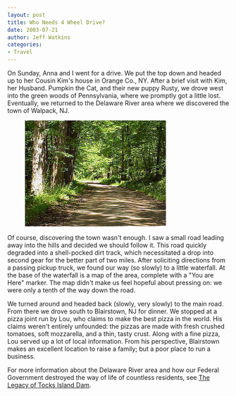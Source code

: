 ```yaml
---
layout: post
title: Who Needs 4 Wheel Drive?
date: 2003-07-21
author: Jeff Watkins
categories:
- Travel
---
```


On Sunday, Anna and I went for a drive. We put the top down and headed up to her Cousin Kim's house in Orange Co., NY. After a brief visit with Kim, her Husband. Pumpkin the Cat, and their new puppy Rusty, we drove west into the green woods of Pennsylvania, where we promptly got a little lost. Eventually, we returned to the Delaware River area where we discovered the town of Walpack, NJ.

<figure>
<img class="photo" src="/photos/walpacknj.jpg" alt="Walpack, NJ">
</figure>

Of course, discovering the town wasn't enough. I saw a small road leading away into the hills and decided we should follow it. This road quickly degraded into a shell-pocked dirt track, which necessitated a drop into second gear for the better part of two miles. After soliciting directions from a passing pickup truck, we found our way (so slowly) to a little waterfall. At the base of the waterfall is a map of the area, complete with a "You are Here" marker. The map didn't make us feel hopeful about pressing on: we were only a tenth of the way down the road.

We turned around and headed back (slowly, very slowly) to the main road. From there we drove south to Blairstown, NJ for dinner. We stopped at a pizza joint run by Lou, who claims to make the best pizza in the world. His claims weren't entirely unfounded: the pizzas are made with fresh crushed tomatoes, soft mozzarella, and a thin, tasty crust. Along with a fine pizza, Lou served up a lot of local information. From his perspective, Blairstown makes an excellent location to raise a family; but a poor place to run a business.

For more information about the Delaware River area and how our Federal Government destroyed the way of life of countless residents, see <a href="http://www.poconorecord.com/report/tocks/1.htm">The Legacy of Tocks Island Dam</a>.
